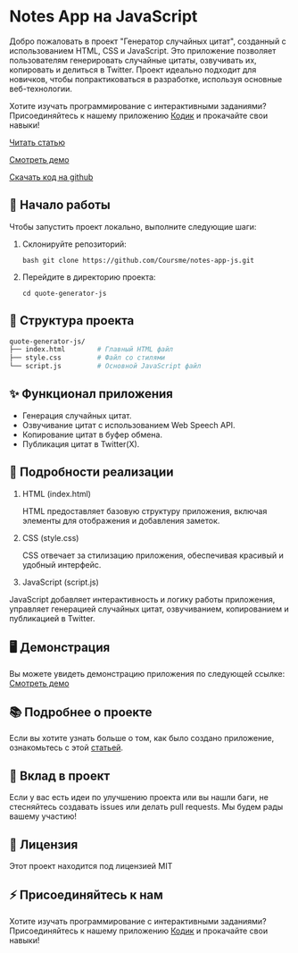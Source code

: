 # Notes App на JavaScript

Добро пожаловать в проект "Генератор случайных цитат", созданный с использованием HTML, CSS и JavaScript. Это приложение позволяет пользователям генерировать случайные цитаты, озвучивать их, копировать и делиться в Twitter. Проект идеально подходит для новичков, чтобы попрактиковаться в разработке, используя основные веб-технологии.

Хотите изучать программирование с интерактивными заданиями? Присоединяйтесь к нашему приложению [Кодик](https://t.me/coursme) и прокачайте свои навыки!

[Читать статью](https://coursme.com/article/generator-sluchaynyh-citat-na-html-css-i-javascript----rukovodstvo-dlya-novichkov)

[Смотреть демо](https://coursme.github.io/app-random-quote-generator/)

[Скачать код на github](https://github.com/Coursme/app-random-quote-generator)

## 🚀 Начало работы

Чтобы запустить проект локально, выполните следующие шаги:

1. Склонируйте репозиторий:

   ```bash git clone https://github.com/Coursme/notes-app-js.git ```


2. Перейдите в директорию проекта:

   ```cd quote-generator-js```


## 📂 Структура проекта

 ```bash
quote-generator-js/
├── index.html        # Главный HTML файл
├── style.css         # Файл со стилями
└── script.js         # Основной JavaScript файл
```


## ✨ Функционал приложения

- Генерация случайных цитат.
- Озвучивание цитат с использованием Web Speech API.
- Копирование цитат в буфер обмена.
- Публикация цитат в Twitter(X).

## 🔧 Подробности реализации
1. HTML (index.html)

    HTML предоставляет базовую структуру приложения, включая элементы для отображения и добавления заметок.

3. CSS (style.css)

    CSS отвечает за стилизацию приложения, обеспечивая красивый и удобный интерфейс.

3. JavaScript (script.js)

JavaScript добавляет интерактивность и логику работы приложения, управляет генерацией случайных цитат, озвучиванием, копированием и публикацией в Twitter.


## 🖥️ Демонстрация

Вы можете увидеть демонстрацию приложения по следующей ссылке: [Смотреть демо](https://coursme.github.io/app-random-quote-generator/)

## 📚 Подробнее о проекте

Если вы хотите узнать больше о том, как было создано приложение, ознакомьтесь с этой [статьей](https://coursme.com/article/generator-sluchaynyh-citat-na-html-css-i-javascript----rukovodstvo-dlya-novichkov).

## 🤝 Вклад в проект

Если у вас есть идеи по улучшению проекта или вы нашли баги, не стесняйтесь создавать issues или делать pull requests. Мы будем рады вашему участию!

## 📄 Лицензия

Этот проект находится под лицензией MIT

## ⚡️ Присоединяйтесь к нам

Хотите изучать программирование с интерактивными заданиями? Присоединяйтесь к нашему приложению [Кодик](https://t.me/coursme) и прокачайте свои навыки!




